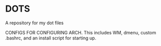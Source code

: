 # DOTS
A repository for my dot files


CONFIGS FOR CONFIGURING ARCH. This includes WM, dmenu, custom .bashrc, and an install script for starting up.

